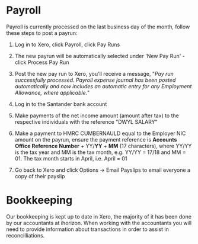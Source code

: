 # Payroll

Payroll is currently processed on the last business day of the month, follow these steps to post a payrun:

1. Log in to Xero, click Payroll, click Pay Runs

2. The new payrun will be automatically selected under 'New Pay Run' - click Process Pay Run

3. Post the new pay run to Xero, you'll receive a message, "*Pay run successfully processed. Payroll expense journal has been posted automatically and now includes an automatic entry for any Employment Allowance, where applicable.*"

4. Log in to the Santander bank account

5. Make payments of the net income amount (amount after tax) to the respective individuals with the reference "DWYL SALARY"

6. Make a payment to HMRC CUMBERNAULD equal to the Employer NIC amount on the payrun, ensure the payment reference is **Accounts Office Reference Number** + YY/**YY** + **MM** (17 characters), where YY/YY is the tax year and MM is the tax month, e.g. YY/YY = 17/18 and MM = 01. The tax month starts in April, i.e. April = 01

7. Go back to Xero and click Options -> Email Payslips to email everyone a copy of their payslip

# Bookkeeping

Our bookkeeping is kept up to date in Xero, the majority of it has been done by our accountants at ihorizon. When working with the accountants you will need to provide information about transactions in order to assist in reconcilliations.
